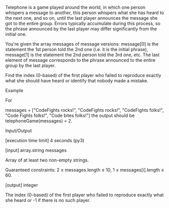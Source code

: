 Telephone is a game played around the world, in which one person whispers a message to another, this person whispers what she has heard to the next one, and so on, until the last player announces the message she got to the entire group. Errors typically accumulate during this process, so the phrase announced by the last player may differ significantly from the initial one.

You're given the array messages of message versions: message[0] is the statement the 1st person told the 2nd one (i.e. it is the initial phrase), message[1] is the statement the 2nd person told the 3rd one, etc. The last element of message corresponds to the phrase announced to the entire group by the last player.

Find the index (0-based) of the first player who failed to reproduce exactly what she should have heard or identify that nobody made a mistake.

Example

For

messages = ["CodeFights rocks!",
            "CodeFights rocks!", 
            "CodeFights folks!",
            "Code Fights folks!",
            "Code bites folks!"]
the output should be
telephoneGame(messages) = 2.

Input/Output

[execution time limit] 4 seconds (py3)

[input] array.string messages

Array of at least two non-empty strings.

Guaranteed constraints:
2 ≤ messages.length ≤ 10,
1 ≤ messages[i].length ≤ 60.

[output] integer

The index (0-based) of the first player who failed to reproduce exactly what she heard or -1 if there is no such player.